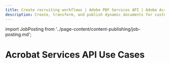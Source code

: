 ```yaml
---
title: Create recruiting workflows | Adobe PDF Services API | Adobe Acrobat Services
description: Create, transform, and publish dynamic documents for custom recruiting workflows. Our PDF Services API helps you create, convert, OCR PDFs and more. Free 6-month trial. Learn more today.
---
```


import JobPosting from '../page-content/content-publishing/job-posting.md';

<Hero slots="heading" variant="fullwidth" theme="dark"  customLayout className="herobgImage Hero-Banner"/>

# Acrobat Services API Use Cases

<MenuWrapperComponent  menuItem= 'subMenuPages'  slots="content"  repeat="1" theme="lightest" className="Job-Posting"/>

<JobPosting />
